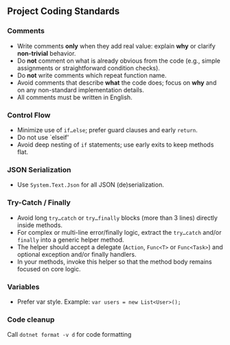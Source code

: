 ﻿## Project Coding Standards

### Comments
- Write comments **only** when they add real value: explain **why** or clarify **non-trivial** behavior.
- Do **not** comment on what is already obvious from the code (e.g., simple assignments or straightforward condition checks).
- Do **not** write comments which repeat function name. 
- Avoid comments that describe **what** the code does; focus on **why** and on any non-standard implementation details.
- All comments must be written in English.  

### Control Flow
- Minimize use of `if…else`; prefer guard clauses and early `return`.
- Do not use `elseif'
- Avoid deep nesting of `if` statements; use early exits to keep methods flat.

### JSON Serialization
- Use `System.Text.Json` for all JSON (de)serialization.

### Try-Catch / Finally
- Avoid long `try…catch` or `try…finally` blocks (more than 3 lines) directly inside methods.
- For complex or multi-line error/finally logic, extract the `try…catch` and/or `finally` into a generic helper method.
- The helper should accept a delegate (`Action`, `Func<T>` or `Func<Task>`) and optional exception and/or finally handlers.
- In your methods, invoke this helper so that the method body remains focused on core logic.

### Variables
- Prefer var style. Example: `var users = new List<User>();`

### Code cleanup
Call `dotnet format -v d` for code formatting
